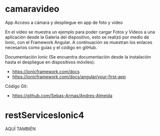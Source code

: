 # camaravideo

App Acceso a cámara y despliegue en app de foto y video

En el vídeo se muestra un ejemplo para poder cargar Fotos y Videos a 
una aplicación desde la Galeria del dispositivo, esto se realizó por medio de Ionic, con 
el Framework Angular. A continuación se muestran los enlaces 
necesarios como  guías y el código en gitHub.

Documentación Ionic (Se encuentra documentación desde la instalación
hasta el despliegue en dispositivos móviles):
  - https://ionicframework.com/docs
  - https://ionicframework.com/docs/angular/your-first-app

Código Git:
  - https://github.com/Sebas-Armas/Andres-Almeida

# restServicesIonic4

AQUÍ TAMBIÉN
